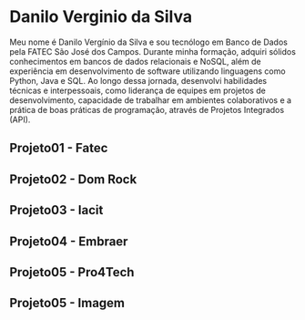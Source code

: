 # Danilo Verginio da Silva
Meu nome é Danilo Vergínio da Silva e sou tecnólogo em Banco de Dados pela FATEC São José dos Campos. Durante minha formação, adquiri sólidos conhecimentos em bancos de dados relacionais e NoSQL, além de experiência em desenvolvimento de software utilizando linguagens como Python, Java e SQL. Ao longo dessa jornada, desenvolvi habilidades técnicas e interpessoais, como liderança de equipes em projetos de desenvolvimento, capacidade de trabalhar em ambientes colaborativos e a prática de boas práticas de programação, através de Projetos Integrados (API).


## Projeto01 - Fatec

## Projeto02 - Dom Rock

## Projeto03 - Iacit

## Projeto04 - Embraer

## Projeto05 - Pro4Tech

## Projeto05 - Imagem
